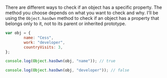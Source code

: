 There are different ways to check if an object has a specific property. The method you choose depends on what you want to check and why. I'll be using the `Object.hasOwn` method to check if an object has a property that belongs only to it, not to its parent or inherited prototype.

```javascript
var obj = {
        name: "Cess",
        work: "developer",
        countryVisits: 3,
};

console.log(Object.hasOwn(obj, "name")); // true

console.log(Object.hasOwn(obj, "developer")); // false
``` 